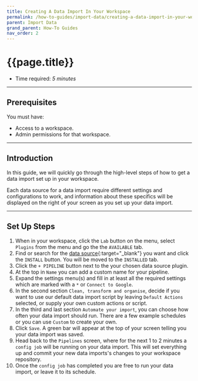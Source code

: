```yaml
---
title: Creating A Data Import In Your Workspace
permalink: /how-to-guides/import-data/creating-a-data-import-in-your-workspace
parent: Import Data
grand_parent: How-To Guides
nav_order: 2
---
```


# {{page.title}}

- Time required: *5 minutes*

---

## Prerequisites

You must have:
- Access to a workspace.
- Admin permissions for that workspace.

---

## Introduction

In this guide, we will quickly go through the high-level steps of how to get a data import set up in your workspace. 

Each data source for a data import require different settings and configurations to work, and information about these specifics will be displayed on the right of your screen as you set up your data import.

---

## Set Up Steps

1. When in your workspace, click the `Lab` button on the menu, select `Plugins` from the menu and go the the `AVAILABLE` tab.
2. Find or search for the [data source](data-sources){:target="_blank"} you want and click the `INSTALL` button. You will be moved to the `INSTALLED` tab.
3. Click the `+ PIPELINE` button next to the your chosen data source plugin.
4. At the top in `Name` you can add a custom name for your pipeline.
5. Expand the settings menu(s) and fill in at least all the required settings which are marked with a `*` or `Connect to Google`.
6. In the second section `Clean, transform and organise`, decide if you want to use our default data import script by leaving `Default Actions` selected, or supply your own custom actions or script.
7. In the third and last section `Automate your import`, you can choose how often your data import should run. There are a few example schedules or you can use `Custom` to create your own.
8. Click `Save`. A green bar will appear at the top of your screen telling you your data import was saved.
9. Head back to the `Pipelines` screen, where for the next 1 to 2 minutes a `config job` will be running on your data import. This will set everything up and commit your new data imports's changes to your workspace repository.
10. Once the `config job` has completed you are free to run your data import, or leave it to its schedule.
